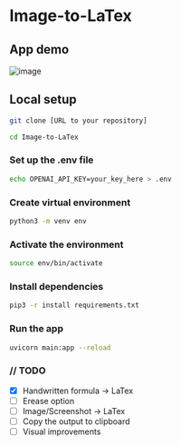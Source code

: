 # Image-to-LaTex

## App demo

![image](https://github.com/dsabljic/Image-to-LaTex/assets/83828394/98e8b449-1a59-45b3-aea6-d03123e28c19)

## Local setup

```sh
git clone [URL to your repository]
```

```sh
cd Image-to-LaTex
```

### Set up the .env file

```sh
echo OPENAI_API_KEY=your_key_here > .env
```

### Create virtual environment
```sh
python3 -m venv env
```

### Activate the environment

```sh
source env/bin/activate
```

### Install dependencies
```sh
pip3 -r install requirements.txt
```

### Run the app

```sh
uvicorn main:app --reload
```

### // TODO
- [x] Handwritten formula -> LaTex
- [ ] Erease option
- [ ] Image/Screenshot -> LaTex
- [ ] Copy the output to clipboard
- [ ] Visual improvements
